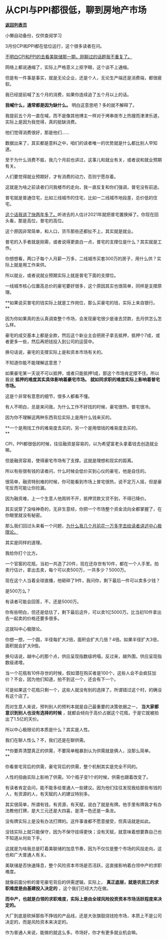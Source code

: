 # 从CPI与PPI都很低，聊到房地产市场

[**返回列表页**](/gzh/记忆承载3)

小懒自动备份，仅供查阅学习

3月份CPI和PPI都在低位运行，这个很多读者在问。  

[不明白CPI和PPI的去看美联储那一期，刚聊过的话题我不重复了。  
](http://mp.weixin.qq.com/s?__biz=MzU3NDc5Nzc0NQ==&mid=2247523455&idx=1&sn=cf0643f941918c2ad34f52771870b66c&chksm=fd2e3ea1ca59b7b7b9ec6d9d566fb1433e034f6fd5733065550f628956b99405ce378ebc31d1&scene=21#wechat_redirect)

网络上都说通缩了，实际上严格意义上抠字眼，这个谈不上通缩。

但是有一件事是事实，就是无论企业，还是个人，无论生产端还是消费端，都很疲软。  

我已经提前喊了五个月的消费，如果你连续追了五个月以上的话。

 **我喊什么，通常都是因为缺什么。** 明白这意思吧？多的就不解释了。

我提前五个月一直在喊，而不是像其他博主一样对于烤串夜市上热搜而津津乐道，实际上是因为我觉得，真的挺缺消费。  

他们觉得消费很好，那是他们......  

数据出来了，其实都是意料之中，咱们的读者唯一的优势就是什么都比别人早知道。

至于为什么消费不振，我几个月前也讲过，这事儿和就业有关，或者说和就业预期有关。  

人们要觉得就业预期好，才有消费的动力，否则宁愿存着。  

这就是为啥之前读者们问我楼市的走向，我一直反复和你们强调，普宅没有前途。  

普宅就是普通住宅，比如三线城市的住宅，比如一二线城市地段差，总价低的住宅。  

[这个话我讲了快两年多了。](https://mp.weixin.qq.com/s?__biz=Mzg4MTg2MzU3Mg==&mid=2247483901&idx=1&sn=30393f9515fded69c7c207f0f508c561&chksm=cf5e3f06f829b61011f68be65784c4ffa808c6a9413bf5b2025335966446342243471043ddab&token=172185061&lang=zh_CN&scene=21#wechat_redirect)听进去的人估计2021年就把普宅置换掉了。你现在回头看，那是高位，普宅的高位。

这个原因非常简单，和人口，货币那些还都扯不上，其实就是就业。  

普宅的入手者就是刚需，或者说得更直白一点，普宅的支撑位是什么？其实就是工作。

你想想看，两口子每个人月薪一万多，二线城市买套300万的房子，用什么供？实际上就是用工作来供。

所以就业，或者说就业预期实际上就是普宅下面的支撑位。

一线城市核心位置高总价的豪宅要好很多，这个原因其实也很简单，同样是支撑原理。  

 **如果说买普宅的钱实际上就是工作岗位，那么买豪宅的钱，实际上来自银行。  
**

因为你如果真的去认真调查整个市场，会发现豪宅很少是谁去贷款，去月供怎么怎么样。

豪宅的成交基本上都是全款，然后这个新业主会把房子拿去抵押，抵押个7成，或者更多一些，然后再把钱投入到公司的运营中。

换句话说，豪宅的支撑实际上是和资本市场有关的。  

不知道你能不能理解这意思？  

如果豪宅某一天说不可以抵押，或者只能抵押1成，那这个市场肯定撑不住。所以我说 **抵押的难度其实具体影响着豪宅市场。**
**就如同求职的难度实际上影响着普宅市场。**

这是个非常有意思的细节，很多人都看不懂。  

有人不明白，总是来问我，为什么工作不好找的时候，豪宅很热，普宅很冷。  

因为你不理解这两种东西背后实际上是用什么钱来买的。  

 **一个是用找工作的难易度去买的，另一个是用借钱的难易度去买的。  
**

CPI，PPI都很低的时候，往往融资是容易的，以为希望富老头拿着钱去创造就业嘛。  

但是融资容易，使得豪宅市场有了支撑。这就是理想和现实的距离。

所以有些很有钱的读者问，什么时候会低价买到心仪的豪宅，他是自住的。  

很简单，融资特别难的时候，你可能看到市场上普宅很热，说不定万人摇，但是豪宅反而可能让你捡漏。  

因为融资难，上一个生意人他周转不开，抵押贷款又贷不到，不得已降价。

其实说穿了没啥神奇的，无非生意经，你把一个市场整个资金流向全都掌握了，在你眼里就没有秘密。  

那么我们回过头来看一个问题，[为什么我几个月前花一万多字去给读者讲述中心极限论。](https://mp.weixin.qq.com/s?__biz=Mzg4MTg2MzU3Mg==&mid=2247483901&idx=1&sn=30393f9515fded69c7c207f0f508c561&chksm=cf5e3f06f829b61011f68be65784c4ffa808c6a9413bf5b2025335966446342243471043ddab&token=172185061&lang=zh_CN&scene=21#wechat_redirect)  

其实是同样的道理。  

我给你打个比方。

一个官窑的花瓶，当初一共造了20件，现在还存世有10件，都在一个人手里。拍卖行估计，拿出去卖，每个可以卖500万，一共多少？5000万。  

现在这个人当着全球直播，他砸碎了9件，我问你，剩下最后一件可以卖多少钱？  

是500万么？

有读者可能会回答，不，还是5000万。

你有些明白，但还是低估了，剩下最后这件，可以卖1亿5000万。比当初10件拿出去一起卖的价格还要多很多。

这就叫中心极限论。  

你想一想，一个圆，半径每扩大2倍，面积会扩大几倍？4倍。如果半径扩大3倍，面积就会扩大9倍。  

换句话说，越中心的那个点，供应呈现指数级坍塌，反过来，越外围，供应呈现指数级递增。  

当一个花瓶有10件存世的时候，假如潜在购买者是100个，这些人会不会疯狂加价？不会，因为他们知道，拍不到这一个，还会有下一个。  

可是如果这个花瓶只剩一个，这些人就没有别的选择了。所谓错过这个村，的确没有这个店了。

而对生意人来说，预判别人的预判本就是自己最重要的决策依据之一， **当大家都意识到别人也没有选择的时候**
，就都会倾向于高价占据这个花瓶，于是它就被拍出了1.5亿的天价。

所以中心极限论的本质是什么？其实是人性。  

我们在聊人性么？不，我们还是在聊供需。

 **你要弄清楚真正的供需，不要简单粗暴到认为供需就是俩人，没那么简单。  
**

你看普宅背后的供需，豪宅背后的供需，整个机制其实是完全不同的。  

人性的扭曲实际上影响了供需。10个瓶子变1个的时候，供需也跟着改变了。  

有读者肯定会问，能不能多给普通人一些建议。因为他们往往发现我给那些有钱的人，有资源的人，有天赋的人的建议特别多。  

其实很简单，所谓有钱，有资源，有天赋，说白了就是有牌。他手里有牌我才有办法教他打牌，是大三元还是大四喜，是清一色还是一条龙。

没有牌实际上是没有办法打牌的。这件事谁都不愿意接受，但真话就是如此。  

没钱实际上就只能保守，因为不保守挂得更快；没有天赋，就意味着想要靠自己也不知道从何处下手。  

这就是为啥我总是盯着美联储的加息节奏，因为不仅仅是整个市场的风投走向，这也和广大普通人有关。  

美联储是否快速降息，整个风险资本市场是否活跃，这直接影响着白领中产的求职难度。  

就像前面分析的普宅豪宅背后的供需逻辑，实际上， **真正底层，就是农民工的求职难度是由基建投入决定的** ，这个我们已经大力在做。  

 **而中产，也就是白领的求职难度，实际上是由全球风险投资资本市场活跃程度来决定的。**

大厂到底是砍掉那些不挣钱的产品线，还是大张旗鼓烧钱抢市场，本质上不是公司决定的，而是风险资本来决定的。  

作为普通人来说，能做的就这么多。市场好，你才有更多就业机会嘛。

